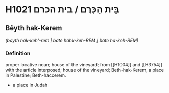 # H1021 בֵּית הַכֶּרֶם / בית הכרם

## Bêyth hak-Kerem

_(bayth hak-keh'-rem | bate hahk-keh-REM | bate ha-keh-REM)_

### Definition

proper locative noun; house of the vineyard; from [[H1004]] and [[H3754]] with the article interposed; house of the vineyard; Beth-hak-Kerem, a place in Palestine; Beth-haccerem.

- a place in Judah
